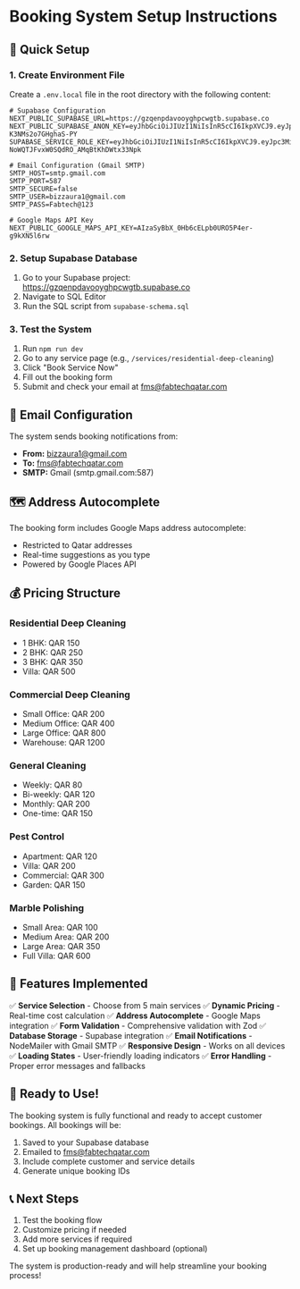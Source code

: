 # Booking System Setup Instructions

## 🚀 Quick Setup

### 1. Create Environment File
Create a `.env.local` file in the root directory with the following content:

```env
# Supabase Configuration
NEXT_PUBLIC_SUPABASE_URL=https://gzqenpdavooyghpcwgtb.supabase.co
NEXT_PUBLIC_SUPABASE_ANON_KEY=eyJhbGciOiJIUzI1NiIsInR5cCI6IkpXVCJ9.eyJpc3MiOiJzdXBhYmFzZSIsInJlZiI6Imd6cWVucGRhdm9veWdocGN3Z3RiIiwicm9sZSI6ImFub24iLCJpYXQiOjE3NjE4MTExMjksImV4cCI6MjA3NzM4NzEyOX0.9l83ubwVTpVCJMaA5kJxn8W1a-K3NMs2o7GHghaS-PY
SUPABASE_SERVICE_ROLE_KEY=eyJhbGciOiJIUzI1NiIsInR5cCI6IkpXVCJ9.eyJpc3MiOiJzdXBhYmFzZSIsInJlZiI6Imd6cWVucGRhdm9veWdocGN3Z3RiIiwicm9sZSI6InNlcnZpY2Vfcm9sZSIsImlhdCI6MTc2MTgxMTEyOSwiZXhwIjoyMDc3Mzg3MTI5fQ.KjtgpofQ4-NoWQTJFvxW0SQdRO_AMqBtKhDWtx33Npk

# Email Configuration (Gmail SMTP)
SMTP_HOST=smtp.gmail.com
SMTP_PORT=587
SMTP_SECURE=false
SMTP_USER=bizzaura1@gmail.com
SMTP_PASS=Fabtech@123

# Google Maps API Key
NEXT_PUBLIC_GOOGLE_MAPS_API_KEY=AIzaSyBbX_0Hb6cELpb0URO5P4er-g9kXN5l6rw
```

### 2. Setup Supabase Database
1. Go to your Supabase project: https://gzqenpdavooyghpcwgtb.supabase.co
2. Navigate to SQL Editor
3. Run the SQL script from `supabase-schema.sql`

### 3. Test the System
1. Run `npm run dev`
2. Go to any service page (e.g., `/services/residential-deep-cleaning`)
3. Click "Book Service Now"
4. Fill out the booking form
5. Submit and check your email at fms@fabtechqatar.com

## 📧 Email Configuration

The system sends booking notifications from:
- **From:** bizzaura1@gmail.com
- **To:** fms@fabtechqatar.com
- **SMTP:** Gmail (smtp.gmail.com:587)

## 🗺️ Address Autocomplete

The booking form includes Google Maps address autocomplete:
- Restricted to Qatar addresses
- Real-time suggestions as you type
- Powered by Google Places API

## 💰 Pricing Structure

### Residential Deep Cleaning
- 1 BHK: QAR 150
- 2 BHK: QAR 250  
- 3 BHK: QAR 350
- Villa: QAR 500

### Commercial Deep Cleaning
- Small Office: QAR 200
- Medium Office: QAR 400
- Large Office: QAR 800
- Warehouse: QAR 1200

### General Cleaning
- Weekly: QAR 80
- Bi-weekly: QAR 120
- Monthly: QAR 200
- One-time: QAR 150

### Pest Control
- Apartment: QAR 120
- Villa: QAR 200
- Commercial: QAR 300
- Garden: QAR 150

### Marble Polishing
- Small Area: QAR 100
- Medium Area: QAR 200
- Large Area: QAR 350
- Full Villa: QAR 600

## 🔧 Features Implemented

✅ **Service Selection** - Choose from 5 main services
✅ **Dynamic Pricing** - Real-time cost calculation
✅ **Address Autocomplete** - Google Maps integration
✅ **Form Validation** - Comprehensive validation with Zod
✅ **Database Storage** - Supabase integration
✅ **Email Notifications** - NodeMailer with Gmail SMTP
✅ **Responsive Design** - Works on all devices
✅ **Loading States** - User-friendly loading indicators
✅ **Error Handling** - Proper error messages and fallbacks

## 🚀 Ready to Use!

The booking system is fully functional and ready to accept customer bookings. All bookings will be:
1. Saved to your Supabase database
2. Emailed to fms@fabtechqatar.com
3. Include complete customer and service details
4. Generate unique booking IDs

## 📞 Next Steps

1. Test the booking flow
2. Customize pricing if needed
3. Add more services if required
4. Set up booking management dashboard (optional)

The system is production-ready and will help streamline your booking process!
